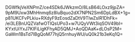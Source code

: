DGWfkjVeXNPmZ/ce4SDk6JWkzmO/8LsB64LOxz9jpZA=
9pM9Uxw3MhHnmq6z8luBquo2dX7NPN2Sm6DpLdBX+1g=
p81UKCFvPLkiu+RXdyF9zEosdZaDtV9TIwZsIR1DhFk=
/ei3LEBnUQZVafwOTlQsUPo3+w7UQyVWt3iqSOV49bI=
KYxtUiYxJ7KIFiLigKFhyAD5QMJ+AoQDAaK+dLOsP2M=
GaWm1BsTd7IBgQoM77hjQ5rnhuyWU/uQ0k21b3eKq1Q=
